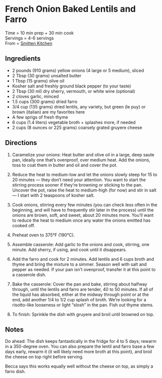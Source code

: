 French Onion Baked Lentils and Farro
=====

Time = 10 min prep + 30 min cook \
Servings = 4-6 servings \
From = [Smitten Kitchen](https://smittenkitchen.com/2024/01/french-onion-baked-lentils-and-farro/)

**Ingredients**
----

- 2 pounds (910 grams) yellow onions (4 large or 5 medium), sliced
- 2 Tbsp (30 grams) unsalted butter
- 1 Tbsp (15 grams) olive oil
- Kosher salt and freshly ground black pepper (to your taste)
- 2 Tbsp (30 ml) dry sherry, vermouth, or white wine (optional)
- 2 cloves garlic, minced
- 1.5 cups (300 grams) dried farro
- 3/4 cup (135 grams) dried lentils, any variety, but green (le puy) or brown (italian) are my favorites here
- A few sprigs of fresh thyme
- 6 cups (1.4 liters) vegetable broth + splashes more, if needed
- 2 cups (8 ounces or 225 grams) coarsely grated gruyere cheese

**Directions**
----

1. Caramelize your onions: Heat butter and olive oil in a large, deep saute pan, ideally one that’s ovenproof, over medium heat. Add the onions, toss to coat them in butter and oil and cover the pot. 

2. Reduce the heat to medium-low and let the onions slowly steep for 15 to 20 minutes — they don’t need your attention. You want to start the stirring process sooner if they’re browning or sticking to the pan. Uncover the pot, raise the heat to medium-high (for now) and stir in salt — I start with 2 teaspoons of kosher salt. 

3. Cook onions, stirring every few minutes (you can check less often in the beginning, and will have to frequently stir later in the process) until the onions are brown, soft, and sweet, about 20 minutes more. You’ll want to reduce the heat to medium once any water the onions emitted has cooked off.

4. Preheat oven to 375°F (190°C).

5. Assemble casserole: Add garlic to the onions and cook, stirring, one minute. Add sherry, if using, and cook until it disappears. 

6. Add the farro and cook for 2 minutes. Add lentils and 6 cups broth and thyme and bring the mixture to a simmer. Season well with salt and pepper as needed. If your pan isn’t ovenproof, transfer it at this point to a casserole dish.

7. Bake the casserole: Cover the pan and bake, stirring about halfway through, until the lentils and farro are tender, 40 to 50 minutes. If all of the liquid has absorbed, either at the midway through point or at the end, add another 1/4 to 1/2 cup splash of broth. We’re looking for a risotto-like looseness or light “slosh” in the pan. Fish out thyme stems.

8. To finish: Sprinkle the dish with gruyere and broil until browned on top.


**Notes**
----
Do ahead: The dish keeps fantastically in the fridge for 4 to 5 days; rewarm in a 350-degree oven. You can also prepare the lentil and farro base a few days early, rewarm it (it will likely need more broth at this point), and broil the cheese on top right before serving.

Becca says this works equally well without the cheese on top, as simply a farro dish. 
